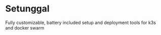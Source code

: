 # Setunggal

Fully customizable, battery included setup and deployment tools for k3s and docker swarm
